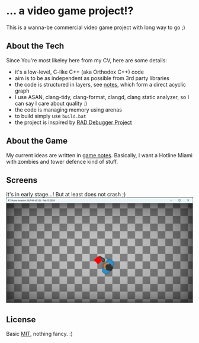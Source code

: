 # ... a video game project!?

This is a wanna-be commercial video game project with long way to go ;)

## About the Tech

Since You're most likeley here from my CV, here are some details:

- it's a low-level, C-like C++ (aka Orthodox C++) code
- aim is to be as independent as possible from 3rd party libraries
- the code is structured in layers, see [notes](doc/notes.md), which form a direct acyclic graph
- I use ASAN, clang-tidy, clang-format, clangd, clang static analyzer, so I can say I care about quality :)
- the code is managing memory using arenas
- to build simply use `build.bat`
- the project is inspired by [RAD Debugger Project](https://github.com/EpicGames/raddebugger)

## About the Game

My current ideas are written in [game notes](doc/game.md). Basically, I want a Hotline Miami with zombies and tower defence kind of stuff.

## Screens

It's in early stage...! But at least does not crash ;)
![alt text](doc/game_ss.png)

## License

Basic [MIT](LICENSE.md), nothing fancy. :)
